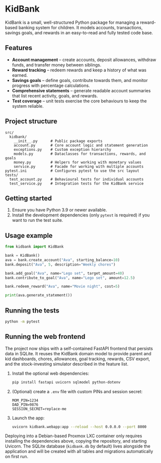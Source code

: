 # KidBank

KidBank is a small, well-structured Python package for managing a reward-based
banking system for children. It models accounts, transactions, savings goals,
and rewards in an easy-to-read and fully tested code base.

## Features

- **Account management** – create accounts, deposit allowances, withdraw funds,
  and transfer money between siblings.
- **Reward tracking** – redeem rewards and keep a history of what was earned.
- **Savings goals** – define goals, contribute towards them, and monitor
  progress with percentage calculations.
- **Comprehensive statements** – generate readable account summaries that list
  recent activity, goals, and rewards.
- **Test coverage** – unit tests exercise the core behaviours to keep the
  system reliable.

## Project structure

```
src/
  kidbank/
    __init__.py      # Public package exports
    account.py       # Core account logic and statement generation
    exceptions.py    # Custom exception hierarchy
    models.py        # Dataclasses for transactions, rewards, and goals
    money.py         # Helpers for working with monetary values
    service.py       # Facade for working with multiple accounts
pytest.ini           # Configures pytest to use the src layout
tests/
  test_account.py    # Behavioural tests for individual accounts
  test_service.py    # Integration tests for the KidBank service
```

## Getting started

1. Ensure you have Python 3.9 or newer available.
2. Install the development dependencies (only `pytest` is required) if you want
   to run the test suite.

## Usage example

```python
from kidbank import KidBank

bank = KidBank()
ava = bank.create_account("Ava", starting_balance=10)
bank.deposit("Ava", 5, description="Weekly chores")

bank.add_goal("Ava", name="Lego set", target_amount=40)
bank.contribute_to_goal("Ava", name="Lego set", amount=12.5)

bank.redeem_reward("Ava", name="Movie night", cost=5)

print(ava.generate_statement())
```

## Running the tests

```bash
python -m pytest
```

## Running the web frontend

The project now ships with a self-contained FastAPI frontend that persists data
in SQLite.  It reuses the KidBank domain model to provide parent and kid
dashboards, chores, allowances, goal tracking, rewards, CSV export, and the
stock-investing simulator described in the feature list.

1. Install the optional web dependencies:

   ```bash
   pip install fastapi uvicorn sqlmodel python-dotenv
   ```

2. (Optional) create a `.env` file with custom PINs and session secret:

   ```env
   MOM_PIN=1234
   DAD_PIN=9876
   SESSION_SECRET=replace-me
   ```

3. Launch the app:

   ```bash
   uvicorn kidbank.webapp:app --reload --host 0.0.0.0 --port 8000
   ```

Deploying into a Debian-based Proxmox LXC container only requires installing
the dependencies above, copying the repository, and starting Uvicorn.  The
SQLite database (`kidbank.db` by default) lives alongside the application and
will be created with all tables and migrations automatically on first run.
